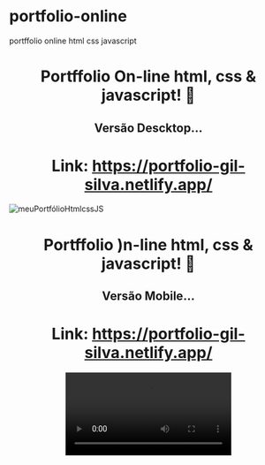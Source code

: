 # portfolio-online
portffolio online html css javascript

<span align="center">

#  Portffolio On-line html, css & javascript! 👋 

## Versão Descktop...
# Link: https://portfolio-gil-silva.netlify.app/
</span>

![meuPortfólioHtmlcssJS](https://github.com/Giljared/portfolio-online/assets/64940515/5f7549bb-fc1d-4c89-b606-1f36d088c5f2)


<span align="center">

#  Portffolio )n-line html, css & javascript! 👋 

## Versão Mobile...
# Link: https://portfolio-gil-silva.netlify.app/

</span>

<div align="center">
<video src="https://github.com/Giljared/portfolio-online/assets/64940515/782b018a-38c6-415a-9f42-c179db5c082f" width="300px"/>
</div>



